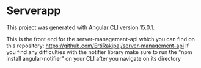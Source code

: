 # Serverapp

This project was generated with [Angular CLI](https://github.com/angular/angular-cli) version 15.0.1.

This is the front end for the server-management-api which you can find on this repository: https://github.com/ErtiRakipaj/server-management-api
If you find any difficulties with the notifier library make sure to run the "npm install angular-notifier" on your CLI after you navigate on its directory
